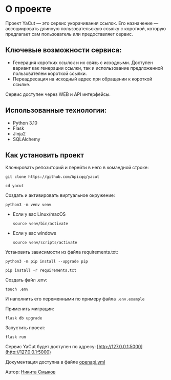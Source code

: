 # О проекте

Проект YaCut — это сервис укорачивания ссылок. Его назначение — ассоциировать длинную пользовательскую ссылку с короткой, которую предлагает сам пользователь или предоставляет сервис.

## Ключевые возможности сервиса:

- Генерация коротких ссылок и их связь с исходными. Доступен вариант как генерации ссылки, так и использование предложенной пользователем короткой ссылки.
- Переадресация на исходный адрес при обращении к короткой ссылке.

Сервис доступен через WEB и API интерфейсы.

## Использованные технологии:
- Python 3.10
- Flask
- Jinja2
- SQLAlchemy

## Как установить проект

Клонировать репозиторий и перейти в него в командной строке:

```
git clone https://github.com/Apicqq/yacut
```

```
cd yacut
```

Cоздать и активировать виртуальное окружение:

```
python3 -m venv venv
```

* Если у вас Linux/macOS

    ```
    source venv/bin/activate
    ```

* Если у вас windows

    ```
    source venv/scripts/activate
    ```

Установить зависимости из файла requirements.txt:

```
python3 -m pip install --upgrade pip
```

```
pip install -r requirements.txt
```

Создать файл .env:
```
touch .env
```

И наполнить его переменными по примеру файла `.env.example`

Применить миграции:

```
flask db upgrade
```

Запустить проект:
```
flask run
```

Сервис YaCut будет доступен по адресу:  [http://127.0.0.1:5000](http://127.0.0.1:5000)

Документация доступна в файле [openapi.yml](https://github.com/Apicqq/yacut/blob/master/openapi.yml)

Автор: [Никита Смыков](https://github.com/Apicqq)